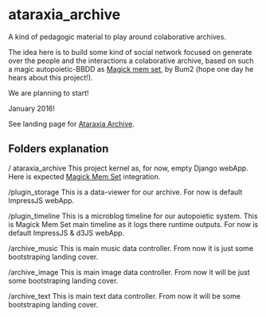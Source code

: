 ataraxia_archive
================

A kind of pedagogic material to play around colaborative archives.

The idea here is to build some kind of social network focused on generate over the people and the interactions a colaborative archive, based on such a magic autopoietic-BBDD as [Magick mem set](https://github.com/aleph1888/magicmemset), by Bum2 (hope one day he hears about this project!).

We are planning to start!

January 2016!

See landing page for [Ataraxia Archive](http://aleph1888.github.io/ataraxia_archive).

Folders explanation
--------------

/ ataraxia_archive
This project kernel as, for now, empty Django webApp. Here is expected [Magick Mem Set](https://github.com/aleph1888/magicmemset) integration.

/plugin_storage
This is a data-viewer for our archive. For now is default ImpressJS webApp.

/plugin_timeline
This is a microblog timeline for our autopoietic system. This is Magick Mem Set main timeline as it logs there runtime outputs. For now is default ImpressJS & d3JS webApp.

/archive_music
This is main music data controller. From now it is just some bootstraping landing cover.

/archive_image
This is main image data controller. From now it will be just some bootstraping landing cover.

/archive_text
This is main text data controller. From now it will be some bootstraping landing cover.

